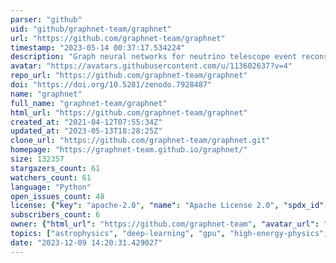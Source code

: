 ```yaml
---
parser: "github"
uid: "github/graphnet-team/graphnet"
url: "https://github.com/graphnet-team/graphnet"
timestamp: "2023-05-14 00:37:17.534224"
description: "Graph neural networks for neutrino telescope event reconstruction"
avatar: "https://avatars.githubusercontent.com/u/113602637?v=4"
repo_url: "https://github.com/graphnet-team/graphnet"
doi: "https://doi.org/10.5281/zenodo.7928487"
name: "graphnet"
full_name: "graphnet-team/graphnet"
html_url: "https://github.com/graphnet-team/graphnet"
created_at: "2021-04-12T07:55:34Z"
updated_at: "2023-05-13T18:28:25Z"
clone_url: "https://github.com/graphnet-team/graphnet.git"
homepage: "https://graphnet-team.github.io/graphnet/"
size: 132357
stargazers_count: 61
watchers_count: 61
language: "Python"
open_issues_count: 48
license: {"key": "apache-2.0", "name": "Apache License 2.0", "spdx_id": "Apache-2.0", "url": "https://api.github.com/licenses/apache-2.0", "node_id": "MDc6TGljZW5zZTI="}
subscribers_count: 6
owner: {"html_url": "https://github.com/graphnet-team", "avatar_url": "https://avatars.githubusercontent.com/u/113602637?v=4", "login": "graphnet-team", "type": "Organization"}
topics: ["astrophysics", "deep-learning", "gpu", "high-energy-physics", "machine-learning", "neural-network", "particle-physics", "physics-analysis", "python", "pytorch", "neutrino-oscillations", "neutrino-physics", "neutrinos", "graph-neural-network"]
date: "2023-12-09 14:20:31.429027"
---
```

